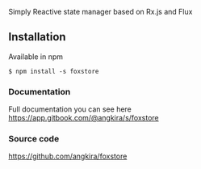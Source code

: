 Simply Reactive state manager based on Rx.js and Flux

## Installation

Available in npm

```
$ npm install -s foxstore
```

###  Documentation

Full documentation you can see here https://app.gitbook.com/@angkira/s/foxstore

### Source code

https://github.com/angkira/foxstore



